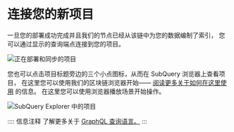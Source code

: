 # 连接您的新项目

一旦您的部署成功完成并且我们的节点已经从该链中为您的数据编制了索引， 您可以通过显示的查询端点连接到您的项目。

![正在部署和同步的项目](/assets/img/projects_deploy_sync.png)

您也可以点击项目标题旁边的三个小点图标，从而在 SubQuery 浏览器上查看项目， 在这里您可以使用我们的区块链浏览器开始—— [阅读更多关于如何在这里使用](../query/query.md) 的信息。 在这里您可以使用浏览器播放场景开始操作。

![SubQuery Explorer 中的项目](/assets/img/projects_explorer.png)

:::: 信息注释 了解更多关于 [GraphQL 查询语言。](./graphql.md) :::
